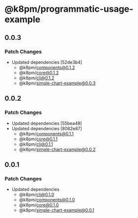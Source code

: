# @k8pm/programmatic-usage-example

## 0.0.3

### Patch Changes

- Updated dependencies [52de3b4]
  - @k8pm/components@0.1.2
  - @k8pm/core@0.1.2
  - @k8pm/cli@0.1.2
  - @k8pm/simple-chart-example@0.0.3

## 0.0.2

### Patch Changes

- Updated dependencies [55bea48]
- Updated dependencies [8082e87]
  - @k8pm/components@0.1.1
  - @k8pm/core@0.1.1
  - @k8pm/cli@0.1.1
  - @k8pm/simple-chart-example@0.0.2

## 0.0.1

### Patch Changes

- Updated dependencies
  - @k8pm/cli@0.1.0
  - @k8pm/components@0.1.0
  - @k8pm/core@0.1.0
  - @k8pm/simple-chart-example@0.0.1
